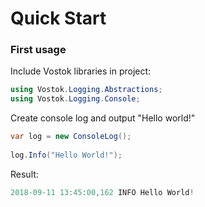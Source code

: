 # Quick Start

### First usage

Include Vostok libraries in project:

```csharp
using Vostok.Logging.Abstractions;
using Vostok.Logging.Console;
```

Create console log and output "Hello world!"

```csharp
var log = new ConsoleLog();
            
log.Info("Hello World!");
```

Result:

```csharp
2018-09-11 13:45:00,162 INFO Hello World!
```

